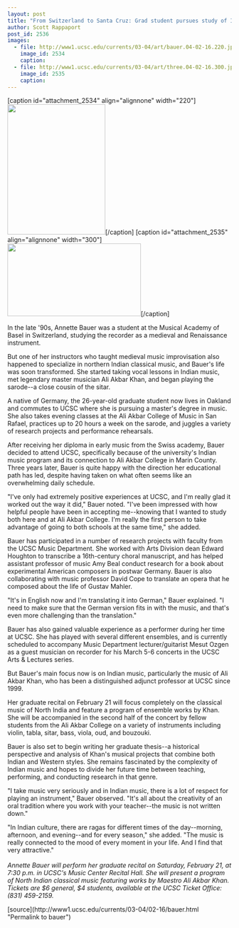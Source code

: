 ```yaml
---
layout: post
title: "From Switzerland to Santa Cruz: Grad student pursues study of Indian classical music"
author: Scott Rappaport
post_id: 2536
images:
  - file: http://www1.ucsc.edu/currents/03-04/art/bauer.04-02-16.220.jpg
    image_id: 2534
    caption: 
  - file: http://www1.ucsc.edu/currents/03-04/art/three.04-02-16.300.jpg
    image_id: 2535
    caption: 
---
```


[caption id="attachment_2534" align="alignnone" width="220"]<a href="http://localhost/mysite/wp-content/uploads/2004/02/bauer.04-02-16.220.jpg"><img class="size-full wp-image-2534" src="http://localhost/mysite/wp-content/uploads/2004/02/bauer.04-02-16.220.jpg" alt="" width="220" height="292" /></a>[/caption]
[caption id="attachment_2535" align="alignnone" width="300"]<a href="http://localhost/mysite/wp-content/uploads/2004/02/three.04-02-16.300.jpg"><img class="size-full wp-image-2535" src="http://localhost/mysite/wp-content/uploads/2004/02/three.04-02-16.300.jpg" alt="" width="300" height="163" /></a>[/caption]
<p>
  In the late '90s, Annette Bauer was a student at the Musical Academy of Basel in Switzerland, studying the recorder as a medieval and Renaissance instrument.
</p>
<p>
  But one of her instructors who taught medieval music improvisation also happened to specialize in northern Indian classical music, and Bauer's life was soon transformed. She started taking vocal lessons in Indian music, met legendary master musician Ali Akbar Khan, and began playing the sarode--a close cousin of the sitar.<br>
</p>
<p>
  A native of Germany, the 26-year-old graduate student now lives in Oakland and commutes to UCSC where she is pursuing a master's degree in music. She also takes evening classes at the Ali Akbar College of Music in San Rafael, practices up to 20 hours a week on the sarode, and juggles a variety of research projects and performance rehearsals.<br>
</p>
<p>
  After receiving her diploma in early music from the Swiss academy, Bauer decided to attend UCSC, specifically because of the university's Indian music program and its connection to Ali Akbar College in Marin County. Three years later, Bauer is quite happy with the direction her educational path has led, despite having taken on what often seems like an overwhelming daily schedule.<br>
</p>
<p>
  "I've only had extremely positive experiences at UCSC, and I'm really glad it worked out the way it did," Bauer noted. "I've been impressed with how helpful people have been in accepting me--knowing that I wanted to study both here and at Ali Akbar College. I'm really the first person to take advantage of going to both schools at the same time," she added.<br>
</p>
<p>
  Bauer has participated in a number of research projects with faculty from the UCSC Music Department. She worked with Arts Division dean Edward Houghton to transcribe a 16th-century choral manuscript, and has helped assistant professor of music Amy Beal conduct research for a book about experimental American composers in postwar Germany. Bauer is also collaborating with music professor David Cope to translate an opera that he composed about the life of Gustav Mahler.<br>
</p>
<p>
  "It's in English now and I'm translating it into German," Bauer explained. "I need to make sure that the German version fits in with the music, and that's even more challenging than the translation."<br>
</p>
<p>
  Bauer has also gained valuable experience as a performer during her time at UCSC. She has played with several different ensembles, and is currently scheduled to accompany Music Department lecturer/guitarist Mesut Ozgen as a guest musician on recorder for his March 5-6 concerts in the UCSC Arts &amp; Lectures series.<br>
</p>
<p>
  But Bauer's main focus now is on Indian music, particularly the music of Ali Akbar Khan, who has been a distinguished adjunct professor at UCSC since 1999.
</p>
<p>
  Her graduate recital on February 21 will focus completely on the classical music of North India and feature a program of ensemble works by Khan. She will be accompanied in the second half of the concert by fellow students from the Ali Akbar College on a variety of instruments including violin, tabla, sitar, bass, viola, oud, and bouzouki.<br>
</p>
<p>
  Bauer is also set to begin writing her graduate thesis--a historical perspective and analysis of Khan's musical projects that combine both Indian and Western styles. She remains fascinated by the complexity of Indian music and hopes to divide her future time between teaching, performing, and conducting research in that genre.<br>
</p>
<p>
  "I take music very seriously and in Indian music, there is a lot of respect for playing an instrument," Bauer observed. "It's all about the creativity of an oral tradition where you work with your teacher--the music is not written down."<br>
</p>
<p>
  "In Indian culture, there are ragas for different times of the day--morning, afternoon, and evening--and for every season," she added. "The music is really connected to the mood of every moment in your life. And I find that very attractive."<br>
  <br>
  <i>Annette Bauer will perform her graduate recital on Saturday, February 21, at 7:30 p.m. in UCSC's Music Center Recital Hall. She will present a program of North Indian classical music featuring works by Maestro Ali Akbar Khan. Tickets are $6 general, $4 students, available at the UCSC Ticket Office: (831) 459-2159.</i><br>
</p>
[source](http://www1.ucsc.edu/currents/03-04/02-16/bauer.html "Permalink to bauer")
